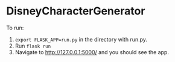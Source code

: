 # DisneyCharacterGenerator
To run: 
1. `export FLASK_APP=run.py` in the directory with run.py.
2. Run `flask run`
3. Navigate to http://127.0.0.1:5000/ and you should see the app.
